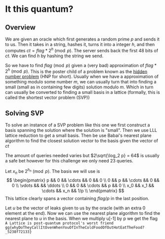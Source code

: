 # It this quantum?

## Overview

We are given an oracle which first generates a random prime $p$ and sends it to us. Then it takes in a string, hashes it, turns it into a integer $h$, and then computes $ct = flag * 2^h \pmod{p}$. The server sends back the first 48 bits of $ct$. We can find $h$ by hashing the string we send.

So we have to find $flag \pmod{p}$ given a (very bad) approximation of $flag * 2^h \pmod {p}$. This is the poster child of a problem known as the [hidden number problem](https://crypto.stanford.edu/~dabo/pubs/abstracts/dhmsb.html) (HNP for short). Usually when we have a approximation of something modulo some number $m$, we can usually turn that into finding a small (small as in containing few digits) solution modulo $m$. Which in turn can usually be converted to finding a small basis in a lattice (formally, this is called the shortest vector problem (SVP))

## Solving SVP

To solve an instance of a SVP problem like this one we first construct a basis spanning the solution where the solution is "small". Then we use LLL lattice reduction to get a small basis. Then be use Babai's nearest plane algorithm to find the closest solution vector to the basis given the vector of $ct$

The amount of queries needed varies but $2\sqrt{\log_2 p} = 64$ is usually a safe bet however for this challenge we only need 23 queries.

Let $x_n$ be $2^{h_n} \pmod{p}$. The basis we will use is 
$$
\begin{pmatrix}
p && 0 && \cdots && 0 && 0 \\
0 && p && \cdots && 0 && 0 \\
\vdots && && \ddots \\
0 && 0 && \cdots && p && 0 \\
x_0 && x_1 && \cdots && x_n && 1/p \\
\end{pmatrix}
$$
This lattice clearly spans a vector containing $flag/p$ in the last position.

Let $u$ be the vector of leaks given to us by the oracle (with an extra 0 element at the end).  Now we can use the nearest plane algorithm to find the nearest plane to $u$ in the basis. When we multiply u[-1] by p we get the flag `A Lattice is post-quantum protocol's worst friend gg{whyDoTheyCallItOvenWhenYouOfInTheColdFoodOfOutHotEatTheFood?_5238f72133}`
